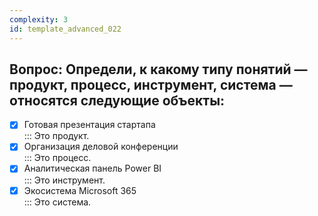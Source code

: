 ```yaml
---
complexity: 3
id: template_advanced_022
---
```

## Вопрос: Определи, к какому типу понятий — продукт, процесс, инструмент, система — относятся следующие объекты:

- [x] Готовая презентация стартапа  
  ::: Это продукт.  
- [x] Организация деловой конференции  
  ::: Это процесс.  
- [x] Аналитическая панель Power BI  
  ::: Это инструмент.  
- [x] Экосистема Microsoft 365  
  ::: Это система.